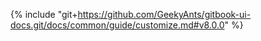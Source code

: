 {% include "git+https://github.com/GeekyAnts/gitbook-ui-docs.git/docs/common/guide/customize.md#v8.0.0" %}